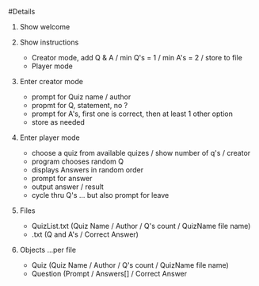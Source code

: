 #Details

1)  Show welcome 

2)  Show instructions
    - Creator mode, add Q & A / min Q's = 1 / min A's = 2 / store to file
    - Player mode

3)  Enter creator mode
    - prompt for Quiz name / author
    - propmt for Q, statement, no ?
    - prompt for A's, first one is correct, then at least 1 other option
    - store as needed
4)  Enter player mode
    - choose a quiz from available quizes / show number of q's / creator
    - program chooses random Q
    - displays Answers in random order
    - prompt for answer
    - output answer / result
    - cycle thru Q's ... but also prompt for leave

5)  Files
    - QuizList.txt (Quiz Name / Author / Q's count / QuizName file name)
    - <QuizName>.txt (Q and A's / Correct Answer)
            
6)  Objects
    ...per file
    - Quiz (Quiz Name / Author / Q's count / QuizName file name)
    - Question (Prompt / Answers[] / Correct Answer